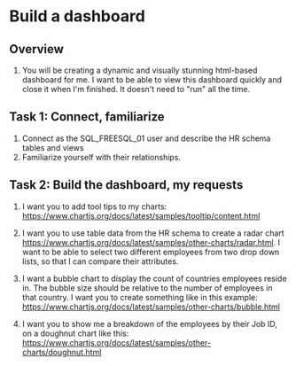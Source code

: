# Build a dashboard

## Overview

1. You will be creating a dynamic and visually stunning html-based dashboard for me. I want to be able to view this dashboard quickly and close it when I'm finished. It doesn't need to "run" all the time.

## Task 1: Connect, familiarize

1. Connect as the SQL_FREESQL_01 user and describe the HR schema tables and views
2. Familiarize yourself with their relationships.

## Task 2: Build the dashboard, my requests

1. I want you to add tool tips to my charts: https://www.chartjs.org/docs/latest/samples/tooltip/content.html
2. I want you to use table data from the HR schema to create a radar chart https://www.chartjs.org/docs/latest/samples/other-charts/radar.html. I want to be able to select two different employees from two drop down lists, so that I can compare their attributes.

3. I want a bubble chart to display the count of countries employees reside in. The bubble size should be relative to the number of employees in that country. I want you to create something like in this example: https://www.chartjs.org/docs/latest/samples/other-charts/bubble.html
4. I want you to show me a breakdown of the employees by their Job ID, on a doughnut chart like this: https://www.chartjs.org/docs/latest/samples/other-charts/doughnut.html